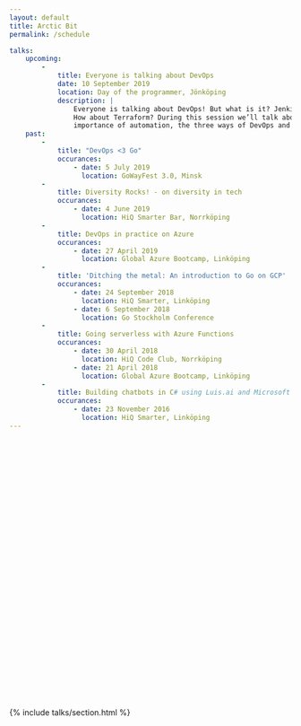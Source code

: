 ```yaml
---
layout: default
title: Arctic Bit
permalink: /schedule

talks:
    upcoming:
        - 
            title: Everyone is talking about DevOps
            date: 10 September 2019
            location: Day of the programmer, Jönköping
            description: |
                Everyone is talking about DevOps! But what is it? Jenkins – is that DevOps?
                How about Terraform? During this session we’ll talk about the culture, the
                importance of automation, the three ways of DevOps and why we should care.
    past:
        -
            title: "DevOps <3 Go"
            occurances:
                - date: 5 July 2019
                  location: GoWayFest 3.0, Minsk
        -   
            title: Diversity Rocks! - on diversity in tech
            occurances:
                - date: 4 June 2019
                  location: HiQ Smarter Bar, Norrköping
        -   
            title: DevOps in practice on Azure
            occurances:
                - date: 27 April 2019
                  location: Global Azure Bootcamp, Linköping
        -   
            title: 'Ditching the metal: An introduction to Go on GCP'
            occurances:
                - date: 24 September 2018
                  location: HiQ Smarter, Linköping
                - date: 6 September 2018
                  location: Go Stockholm Conference
        -   
            title: Going serverless with Azure Functions
            occurances:
                - date: 30 April 2018
                  location: HiQ Code Club, Norrköping
                - date: 21 April 2018
                  location: Global Azure Bootcamp, Linköping
        -
            title: Building chatbots in C# using Luis.ai and Microsoft BotBuilder
            occurances:
                - date: 23 November 2016
                  location: HiQ Smarter, Linköping
---
```


<div class="splash-image" style="background: url('/assets/raising-hands.jpg'); height: 400px;background-position: center center;filter: saturate(30%)">
</div>
<div class="container" style="margin-top: 80px">
    <div class="row">
        <div class="col s12">
            {% include talks/section.html %}
        </div>
    </div>
</div>
